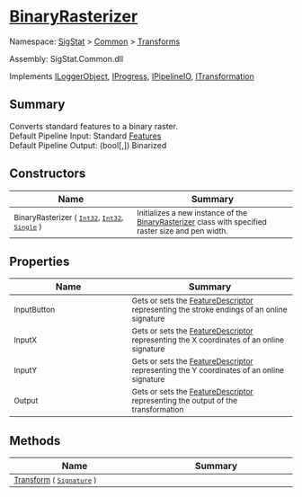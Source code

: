 # [BinaryRasterizer](./BinaryRasterizer.md)

Namespace: [SigStat]() > [Common](./../README.md) > [Transforms](./README.md)

Assembly: SigStat.Common.dll

Implements [ILoggerObject](./../ILoggerObject.md), [IProgress](./../Helpers/IProgress.md), [IPipelineIO](./../Pipeline/IPipelineIO.md), [ITransformation](./../ITransformation.md)

## Summary
Converts standard features to a binary raster.  <br>Default Pipeline Input: Standard [Features](../../SigStat/Common/Features.md) <br>Default Pipeline Output: (bool[,]) Binarized

## Constructors

| Name<div><a href="#"><img width=400></a></div> | Summary<div><a href="#"><img width=475></a></div> | 
| --- | --- | 
| <sub>BinaryRasterizer ( [`Int32`](https://docs.microsoft.com/en-us/dotnet/api/System.Int32), [`Int32`](https://docs.microsoft.com/en-us/dotnet/api/System.Int32), [`Single`](https://docs.microsoft.com/en-us/dotnet/api/System.Single) )</sub> | <sub>Initializes a new instance of the [BinaryRasterizer](../../SigStat/Common/Transforms/BinaryRasterizer.md) class with specified raster size and pen width.</sub> | 


## Properties

| Name<div><a href="#"><img width=400></a></div> | Summary<div><a href="#"><img width=475></a></div> | 
| --- | --- | 
| <sub>InputButton</sub> | <sub>Gets or sets the [FeatureDescriptor](../../SigStat/Common/FeatureDescriptor.md) representing the stroke endings of an online signature</sub> | 
| <sub>InputX</sub> | <sub>Gets or sets the [FeatureDescriptor](../../SigStat/Common/FeatureDescriptor.md) representing the X coordinates of an online signature</sub> | 
| <sub>InputY</sub> | <sub>Gets or sets the [FeatureDescriptor](../../SigStat/Common/FeatureDescriptor.md) representing the Y coordinates of an online signature</sub> | 
| <sub>Output</sub> | <sub>Gets or sets the [FeatureDescriptor](../../SigStat/Common/FeatureDescriptor.md) representing the output of the transformation</sub> | 


## Methods

| Name<div><a href="#"><img width=400></a></div> | Summary<div><a href="#"><img width=475></a></div> | 
| --- | --- | 
| <sub>[Transform](./Methods/BinaryRasterizer--Transform.md) ( [`Signature`](./../Signature.md) )</sub> | <sub></sub> | 


